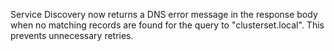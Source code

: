 <!-- markdownlint-disable MD041 -->
Service Discovery now returns a DNS error message in the response body when no matching records are found for the query to
"clusterset.local". This prevents unnecessary retries.
